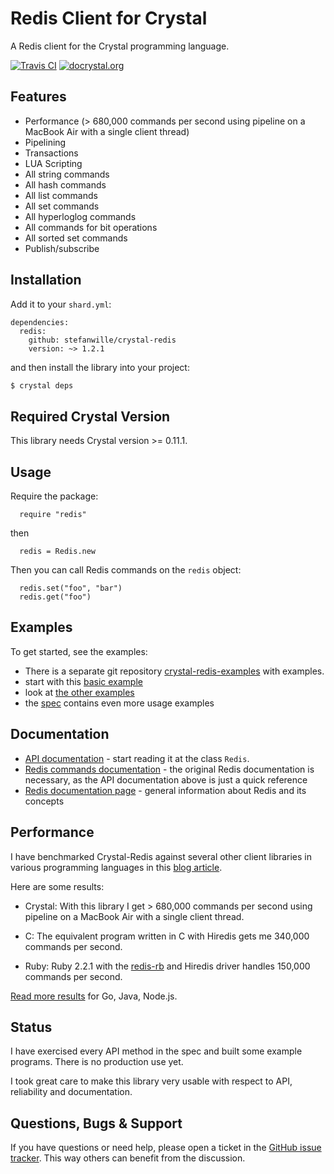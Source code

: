 
Redis Client for Crystal
========================

A Redis client for the Crystal programming language.

[![Travis CI](https://travis-ci.org/stefanwille/crystal-redis.svg?branch=master)](https://travis-ci.org/stefanwille/crystal-redis)
[![docrystal.org](http://www.docrystal.org/badge.svg)](http://www.docrystal.org/github.com/stefanwille/crystal-redis)

## Features

* Performance (> 680,000 commands per second using pipeline on a MacBook Air with a single client thread)
* Pipelining
* Transactions
* LUA Scripting
* All string commands
* All hash commands
* All list commands
* All set commands
* All hyperloglog commands
* All commands for bit operations
* All sorted set commands
* Publish/subscribe


## Installation

Add it to your `shard.yml`:

```crystal
dependencies:
  redis:
    github: stefanwille/crystal-redis
    version: ~> 1.2.1
```

and then install the library into your project:

```bash
$ crystal deps
```


## Required Crystal Version

This library needs Crystal version >= 0.11.1.


## Usage

Require the package:

```crystal
  require "redis"
```

then

```crystal
  redis = Redis.new
```

Then you can call Redis commands on the `redis` object:

```crystal
  redis.set("foo", "bar")
  redis.get("foo")
```

## Examples

To get started, see the examples:

* There is a separate git repository [crystal-redis-examples](https://github.com/stefanwille/crystal-redis-examples) with examples.
* start with this [basic example](https://github.com/stefanwille/crystal-redis-examples/blob/master/src/basic.cr)
* look at [the other examples](https://github.com/stefanwille/crystal-redis-examples/blob/master/src/)
* the [spec](https://github.com/stefanwille/crystal-redis/blob/master/spec/redis.cr) contains even more usage examples


## Documentation

* [API documentation](http://stefanwille.github.io/crystal-redis/doc/) -
start reading it at the class `Redis`.
* [Redis commands documentation](http://redis.io/commands) - the original Redis documentation is necessary, as the API documentation above is just a quick reference
* [Redis documentation page](http://redis.io/documentation) - general information about Redis and its concepts


## Performance

I have benchmarked Crystal-Redis against several other client libraries in various programming languages in this [blog article](http://www.stefanwille.com/2015/05/redis-clients-crystal-vs-ruby-vs-c-vs-go/).

Here are some results:

* Crystal: With this library I get > 680,000 commands per second using pipeline on a MacBook Air with a single client thread.

* C: The equivalent program written in C with Hiredis gets me 340,000 commands per second.

* Ruby: Ruby 2.2.1 with the [redis-rb](https://github.com/redis/redis-rb) and Hiredis driver handles 150,000 commands per second.

[Read more results](http://www.stefanwille.com/2015/05/redis-clients-crystal-vs-ruby-vs-c-vs-go/) for Go, Java, Node.js.


## Status

I have exercised every API method in the spec and built some example programs. There is no production use yet.

I took great care to make this library very usable with respect to API, reliability and documentation.


## Questions, Bugs & Support

If you have questions or need help, please open a ticket in the [GitHub issue tracker](https://github.com/stefanwille/crystal-redis/issues). This way others can benefit from the discussion.



